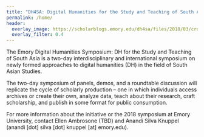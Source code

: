 ```yaml
---
title: "DH4SA: Digital Humanities for the Study and Teaching of South Asia"
permalink: /home/
header:
  overlay_image: https://scholarblogs.emory.edu/dh4sa/files/2018/03/cropped-banner_web_header.png
  overlay_filter: 0.4
---
```


The Emory Digital Humanities Symposium: DH for the Study and Teaching of South Asia is a two-day interdisciplinary and international symposium on newly formed approaches to digital humanities (DH) in the field of South Asian Studies.

The two-day symposium of panels, demos, and a roundtable discussion will replicate the cycle of scholarly production – one in which individuals access archives or create their own, analyze data, teach about their research, craft scholarship, and publish in some format for public consumption.

For more information about the initiative or the 2018 symposium at Emory University, contact Ellen Ambrosone (TBD) and Anandi Silva Knuppel (anandi [dot] silva [dot] knuppel [at] emory.edu).
